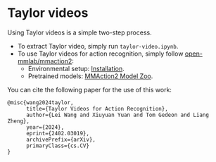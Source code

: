 # Taylor videos

Using Taylor videos is a simple two-step process.

- To extract Taylor video, simply run `taylor-video.ipynb`.
- To use Taylor videos for action recognition, simply follow [open-mmlab/mmaction2](https://github.com/open-mmlab/mmaction2?tab=readme-ov-file):
  - Environmental setup: [Installation](https://mmaction2.readthedocs.io/en/latest/get_started/installation.html).
  - Pretrained models: [MMAction2 Model Zoo](https://mmaction2.readthedocs.io/en/latest/model_zoo/modelzoo.html).
 
You can cite the following paper for the use of this work:

```
@misc{wang2024taylor,
      title={Taylor Videos for Action Recognition}, 
      author={Lei Wang and Xiuyuan Yuan and Tom Gedeon and Liang Zheng},
      year={2024},
      eprint={2402.03019},
      archivePrefix={arXiv},
      primaryClass={cs.CV}
}
```
